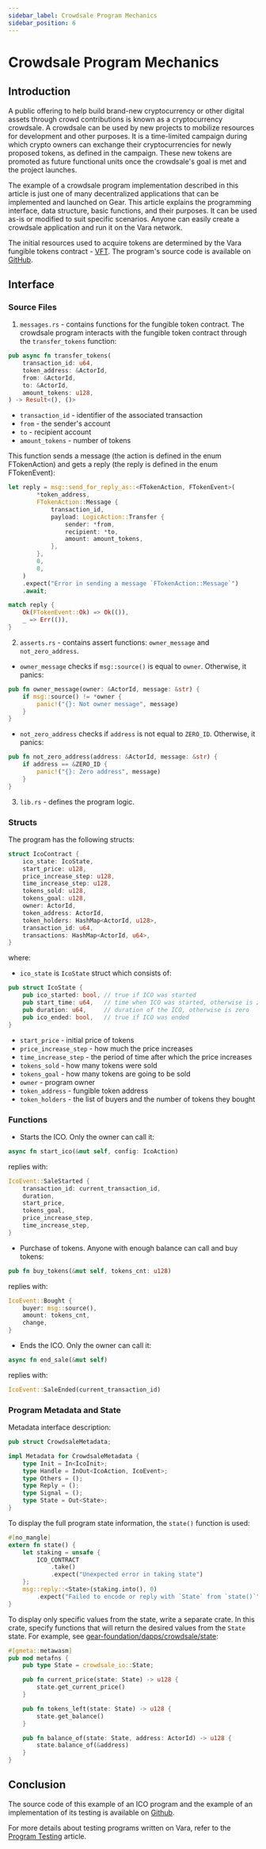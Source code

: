 ```yaml
---
sidebar_label: Crowdsale Program Mechanics
sidebar_position: 6
---
```


# Crowdsale Program Mechanics

## Introduction

A public offering to help build brand-new cryptocurrency or other digital assets through crowd contributions is known as a cryptocurrency crowdsale. A crowdsale can be used by new projects to mobilize resources for development and other purposes. It is a time-limited campaign during which crypto owners can exchange their cryptocurrencies for newly proposed tokens, as defined in the campaign. These new tokens are promoted as future functional units once the crowdsale's goal is met and the project launches.

The example of a crowdsale program implementation described in this article is just one of many decentralized applications that can be implemented and launched on Gear. This article explains the programming interface, data structure, basic functions, and their purposes. It can be used as-is or modified to suit specific scenarios. Anyone can easily create a crowdsale application and run it on the Vara network.

The initial resources used to acquire tokens are determined by the Vara fungible tokens contract - [VFT](/docs/examples/Standards/gft-20.md). The program's source code is available on [GitHub](https://github.com/gear-foundation/dapps/tree/master/contracts/crowdsale).

## Interface

### Source Files

1. `messages.rs` - contains functions for the fungible token contract. The crowdsale program interacts with the fungible token contract through the `transfer_tokens` function:
```rust title="crowdsale/src/messages.rs"
pub async fn transfer_tokens(
    transaction_id: u64,
    token_address: &ActorId,
    from: &ActorId,
    to: &ActorId,
    amount_tokens: u128,
) -> Result<(), ()>
```
- `transaction_id` - identifier of the associated transaction
- `from` - the sender's account
- `to` - recipient account
- `amount_tokens` - number of tokens

This function sends a message (the action is defined in the enum FTokenAction) and gets a reply (the reply is defined in the enum FTokenEvent):
```rust title="crowdsale/src/messages.rs"
let reply = msg::send_for_reply_as::<FTokenAction, FTokenEvent>(
        *token_address,
        FTokenAction::Message {
            transaction_id,
            payload: LogicAction::Transfer {
                sender: *from,
                recipient: *to,
                amount: amount_tokens,
            },
        },
        0,
        0,
    )
    .expect("Error in sending a message `FTokenAction::Message`")
    .await;

match reply {
    Ok(FTokenEvent::Ok) => Ok(()),
    _ => Err(()),
}
```

2. `asserts.rs` - contains assert functions: `owner_message` and `not_zero_address`.
- `owner_message` checks if `msg::source()` is equal to `owner`. Otherwise, it panics:
```rust title="crowdsale/src/asserts.rs"
pub fn owner_message(owner: &ActorId, message: &str) {
    if msg::source() != *owner {
        panic!("{}: Not owner message", message)
    }
}
```
- `not_zero_address` checks if `address` is not equal to `ZERO_ID`. Otherwise, it panics:
```rust title="crowdsale/src/asserts.rs"
pub fn not_zero_address(address: &ActorId, message: &str) {
    if address == &ZERO_ID {
        panic!("{}: Zero address", message)
    }
}
```

3. `lib.rs` - defines the program logic.

### Structs

The program has the following structs:
```rust title="crowdsale/src/lib.rs"
struct IcoContract {
    ico_state: IcoState,
    start_price: u128,
    price_increase_step: u128,
    time_increase_step: u128,
    tokens_sold: u128,
    tokens_goal: u128,
    owner: ActorId,
    token_address: ActorId,
    token_holders: HashMap<ActorId, u128>,
    transaction_id: u64,
    transactions: HashMap<ActorId, u64>,
}
```
where:
- `ico_state` is `IcoState` struct which consists of:
```rust title="crowdsale/io/src/lib.rs"
pub struct IcoState {
    pub ico_started: bool, // true if ICO was started
    pub start_time: u64,   // time when ICO was started, otherwise is zero
    pub duration: u64,     // duration of the ICO, otherwise is zero
    pub ico_ended: bool,   // true if ICO was ended
}
```
- `start_price` - initial price of tokens
- `price_increase_step` - how much the price increases
- `time_increase_step` - the period of time after which the price increases
- `tokens_sold` - how many tokens were sold
- `tokens_goal` - how many tokens are going to be sold
- `owner` - program owner
- `token_address` - fungible token address
- `token_holders` - the list of buyers and the number of tokens they bought

### Functions

- Starts the ICO. Only the owner can call it:
```rust title="crowdsale/src/lib.rs"
async fn start_ico(&mut self, config: IcoAction)
```
replies with:
```rust title="crowdsale/src/lib.rs"
IcoEvent::SaleStarted {
    transaction_id: current_transaction_id,
    duration,
    start_price,
    tokens_goal,
    price_increase_step,
    time_increase_step,
}
```

- Purchase of tokens. Anyone with enough balance can call and buy tokens:
```rust title="crowdsale/src/lib.rs"
pub fn buy_tokens(&mut self, tokens_cnt: u128)
```
replies with:
```rust title="crowdsale/src/lib.rs"
IcoEvent::Bought {
    buyer: msg::source(),
    amount: tokens_cnt,
    change,
}
```

- Ends the ICO. Only the owner can call it:
```rust title="crowdsale/src/lib.rs"
async fn end_sale(&mut self)
```
replies with:
```rust title="crowdsale/src/lib.rs"
IcoEvent::SaleEnded(current_transaction_id)
```

### Program Metadata and State

Metadata interface description:

```rust title="crowdsale/io/src/lib.rs"
pub struct CrowdsaleMetadata;

impl Metadata for CrowdsaleMetadata {
    type Init = In<IcoInit>;
    type Handle = InOut<IcoAction, IcoEvent>;
    type Others = ();
    type Reply = ();
    type Signal = ();
    type State = Out<State>;
}
```
To display the full program state information, the `state()` function is used:

```rust title="crowdsale/src/lib.rs"
#[no_mangle]
extern fn state() {
    let staking = unsafe {
        ICO_CONTRACT
            .take()
            .expect("Unexpected error in taking state")
    };
    msg::reply::<State>(staking.into(), 0)
        .expect("Failed to encode or reply with `State` from `state()`");
}
```
To display only specific values from the state, write a separate crate. In this crate, specify functions that will return the desired values from the `State` state. For example, see [gear-foundation/dapps/crowdsale/state](https://github.com/gear-foundation/dapps/tree/master/contracts/crowdsale/state):

```rust title="crowdsale/state/src/lib.rs"
#[gmeta::metawasm]
pub mod metafns {
    pub type State = crowdsale_io::State;

    pub fn current_price(state: State) -> u128 {
        state.get_current_price()
    }

    pub fn tokens_left(state: State) -> u128 {
        state.get_balance()
    }

    pub fn balance_of(state: State, address: ActorId) -> u128 {
        state.balance_of(&address)
    }
}
```

## Conclusion

The source code of this example of an ICO program and the example of an implementation of its testing is available on [Github](https://github.com/gear-foundation/dapps/tree/master/contracts/crowdsale).

For more details about testing programs written on Vara, refer to the [Program Testing](/docs/build/testing.md) article.